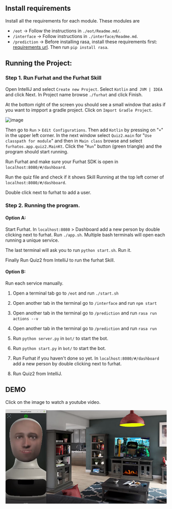 ## Install requirements

Install all the requirements for each module. These modules are
* `/eot` -> Follow the instructions in `./eot/Readme.md/`.
* `/interface` -> Follow instructions in `./interface/Readme.md`.
* `/prediction` -> Before installing rasa, install these requirements first: [requirements url](https://github.com/HWUConvAgentsProject/CA2020_instructions/blob/master/rasa_tutorial/requirements.txt). Then run `pip install rasa`.


## Running the Project:

### Step 1. Run Furhat and the Furhat Skill

Open IntelliJ and select `Create new Project`. Select `Kotlin` and` JVM | IDEA` and click Next. In Project name browse `./furhat` and click Finish. 

At the bottom right of the screen you should see a small window that asks if you want to impport a gradle project. Click on `Import Gradle Project`. 

![image](/interface/public/images/gradle.png)

Then go to `Run` > `Edit Configurations`. Then add `Kotlin` by pressing on "`+`" in the upper left corner. In the next window select `Quiz2.main` for "`Use classpath for module`" and then in `Main class` browse and select `furhatos.app.quiz2.MainKt`. Click the "`Run`" button (green triangle) and the program should start running.

Run Furhat and make sure your Furhat SDK is open in `localhost:8080/#/dashboard`.

Run the quiz file and check if it shows Skill Running at the top left corner of `localhost:8080/#/dashboard`.

Double click next to furhat to add a user.

### Step 2. Running the program.

#### Option A:

Start Furhat. In `localhost:8080` > Dashboard add a new person by double clicking next to furhat.
Run `./app.sh`. Multiple bash terminals will open each running a unique service.

The last terminal will ask you to run `python start.sh`. Run it.

Finally Run Quiz2 from IntelliJ to run the furhat Skill.

#### Option B:

Run each service manually.

1. Open a terminal tab go to `/eot` and run `./start.sh`

2. Open another tab in the terminal go to `/interface` and run `npm start`

3. Open another tab in the terminal go to `/prediction` and run `rasa run actions --v`

4. Open another tab in the terminal go to `/prediction` and run `rasa run`

5. Run `python server.py` in `bot/` to start the bot.

6. Run `python start.py` in `bot/` to start the bot.

7. Run Furhat if you haven't done so yet. In `localhost:8080/#/dashboard` add a new person by double clicking next to furhat.

8. Run Quiz2 from IntelliJ. 


## DEMO

Click on the image to watch a youtube video.

[![Project Demo](/interface/public/images/A-demo.png)](http://www.youtube.com/watch?v=v1hP3YWwvIs)